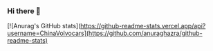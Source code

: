 ### Hi there 👋

[![Anurag's GitHub stats](https://github-readme-stats.vercel.app/api?username=ChinaVolvocars](https://github.com/anuraghazra/github-readme-stats)
